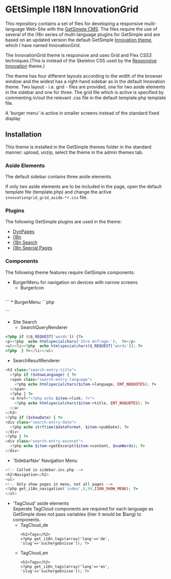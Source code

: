 # GEtSimple I18N InnovationGrid


This repository contains a set of files for developing a responsive multi-language Web-Site with the [GetSimple CMS](http://get-simple.info). The files require the use of several of the i18n series of multi-language plugins for GetSimple and are based on an updated version the default GetSimple [Innovation theme](http://get-simple.info/extend/theme/innovation-theme/104/), which I have named InnovationGrid.

The InnovationGrid theme is responsive and uses Grid and Flex CSS3 techniques.(This is instead of the Skeleton CSS used by the [Responsive Innovation](http://get-simple.info/extend/theme/responsive-innovation/615/) theme.)

The theme has four different layouts according to the width of the browser window and the widest has a right-hand sidebar as in the default Innovation theme. Two layout - i.e. grid - files are provided, one for two aside elements in the sidebar and one for three. The grid file which is active is specified by commenting in/out the relevant .css file in the default template.php template file.

A 'burger menu' is active in smaller screens instead of the standard fixed display 

## Installation

This theme is installed in the GetSimple themes folder in the standard manner: upload, unzip, select the theme in the admin themes tab.

### Aside Elements

The default sidebar contains three aside elements. 

If only two aside elements are to be included in the page, open the default template file (template.php) and change the active `innovationgrid_grid_aside-*r.css` file.

### Plugins
The following GetSimple plugins are used in the theme:
* [DynPages](http://get-simple.info/extend/plugin/dynpages/81/)
* [i18n](http://get-simple.info/extend/plugin/i18n/69/)
* [i18n Search](http://get-simple.info/extend/plugin/i18n-search/82/)
* [i18n Special Pages](http://get-simple.info/extend/plugin/i18n-special-pages/319/)

### Components
The following theme features require GetSimple components:
* BurgerMenu for navigation on devices with narrow screens
  * BurgerIcon
    ```php
<!-- Called in pageheader.inc.php -->
<script>
    function myFunction(x) {
        x.classList.toggle("show-menu");
        document.querySelector(".mobile-nav").classList.toggle("hide-mobile-nav");
        document.querySelector(".mobile-nav-menu").classList.toggle("hide-menu");
    }
</script>

<div class="mobile-nav-icon" onclick="myFunction(this)">
    <div class="bar1"></div>
    <div class="bar2"></div>
    <div class="bar3"></div>
</div>
    ```
* BurgerMenu
```php
<!-- Called in pageheader.inc.php -->
<div  class="mobile-nav hide-mobile-nav" >
    <nav class="mobile-nav-menu hide-menu" >
        <ul>
<?php get_i18n_navigation('index',0,99,I18N_SHOW_MENU); ?><!-- Only show pages in menu, not all pages -->
        </ul>
    </nav>
</div>
```

* Site Search
  * SearchQueryRenderer
```php
<?php if (@$_REQUEST['words']) {?>
<p><?php  echo htmlspecialchars('Ihre Anfrage:');  ?></p>
<ul><li><?php  echo htmlspecialchars($_REQUEST['words']); ?>
<?php  } ?></li></ul>
``` 
  * SearchResultRenderer
```php
<h3 class="search-entry-title">
  <?php if ($showLanguage) { ?>
  <span class="search-entry-language">
    <?php echo htmlspecialchars($item->language, ENT_NOQUOTES); ?>
  </span>
  <?php } ?>
  <a href="<?php echo $item->link; ?>">
    <?php echo htmlspecialchars($item->title, ENT_NOQUOTES); ?>
  </a>
</h3>
<?php if ($showDate) { ?>
<div class="search-entry-date">
  <?php echo strftime($dateFormat, $item->pubDate); ?>
</div>
<?php } ?>
<div class="search-entry-excerpt">
  <?php echo $item->getExcerpt($item->content, $numWords); ?>
</div>
```
* 'SidebarNav' Navigation Menu
```php
<!-- Called in sidebar.inc.php -->
<h2>Navigation</h2>
<ul>
<!-- Only show pages in menu, not all pages -->
<?php get_i18n_navigation('index',0,99,I18N_SHOW_MENU); ?>
</ul>
```
* 'TagCloud' aside elements  
Seperate TagCloud components are required for each language as GetSimple does not pass variables (hier it would be $lang) to components.
  * TagCloud_de
    ```
    <h2>Tags</h2>
    <?php get_i18n_tags(array('lang'=>'de', 'slug'=>'suchergebnisse')); ?>
    ``` 
  * TagCloud_en
    ```
    <h2>Tags</h2>
    <?php get_i18n_tags(array('lang'=>'en', 'slug'=>'suchergebnisse')); ?>
    ```


